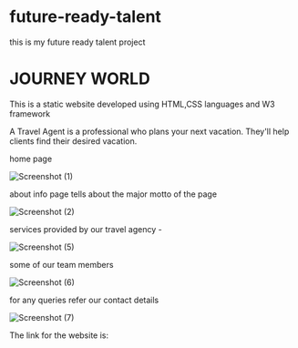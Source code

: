 # future-ready-talent
<p>this is my future ready talent project</p>
<h1>JOURNEY WORLD</h1>
<p>This is a static website developed using HTML,CSS languages and W3 framework</p>
<p>A Travel Agent is a professional who plans your next vacation. They'll help clients find their desired vacation. </p>
<p>home page</p>

![Screenshot (1)](https://user-images.githubusercontent.com/112633603/188490693-cf1742c0-6949-48c5-abfd-171fa7f2cf72.png)

<p>about info page tells about the major motto of the page</p>

![Screenshot (2)](https://user-images.githubusercontent.com/112633603/188490883-c1884131-94da-4abe-8330-f71f85b1995a.png)

<p>services provided by our travel agency
-</p>

![Screenshot (5)](https://user-images.githubusercontent.com/112633603/188491076-d4676402-d288-4050-b00f-af052140686a.png)

<p>some of our team members</p>

![Screenshot (6)](https://user-images.githubusercontent.com/112633603/188491227-d7446586-982e-40b0-b0e2-7856ad6ea249.png)

<p>for any queries refer our contact details</p>

![Screenshot (7)](https://user-images.githubusercontent.com/112633603/188491354-47b58f0c-a801-4571-9ac8-1e84e1f0ad6b.png)

The link for the website is:
